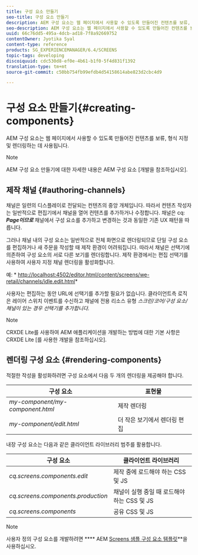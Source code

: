 ```yaml
---
title: 구성 요소 만들기
seo-title: 구성 요소 만들기
description: AEM 구성 요소는 웹 페이지에서 사용할 수 있도록 만들어진 컨텐츠를 보류, 형식 지정 및 렌더링하는 데 사용됩니다. 채널 작성 및 구성 요소 렌더링에 대해 알려면 이 페이지를 따르십시오.
seo-description: AEM 구성 요소는 웹 페이지에서 사용할 수 있도록 만들어진 컨텐츠를 보류, 형식 지정 및 렌더링하는 데 사용됩니다. 채널 작성 및 구성 요소 렌더링에 대해 알려면 이 페이지를 따르십시오.
uuid: 66c76dd5-495a-4dcb-ad18-7f8a92669752
contentOwner: Jyotika Syal
content-type: reference
products: SG_EXPERIENCEMANAGER/6.4/SCREENS
topic-tags: developing
discoiquuid: cdc530d8-ef0e-4b61-b1f0-5f4d831f1392
translation-type: tm+mt
source-git-commit: c50bb754fb99efdb4d54158614abe823d2cbc4d9

---
```



# 구성 요소 만들기{#creating-components}

AEM 구성 요소는 웹 페이지에서 사용할 수 있도록 만들어진 컨텐츠를 보류, 형식 지정 및 렌더링하는 데 사용됩니다.

>[!NOTE]
>
>AEM 구성 요소 만들기에 대한 자세한 내용은 AEM 구성 요소 [개발을 참조하십시오].

## 제작 채널 {#authoring-channels}

채널은 일련의 디스플레이로 전달되는 컨텐츠의 중앙 개체입니다. 따라서 컨텐츠 작성자는 일반적으로 편집기에서 채널을 열어 컨텐츠를 추가하거나 수정합니다. 채널은 cq: ***Page이므로*** 채널에서 구성 요소를 추가하고 변경하는 것과 동일한 기존 UX 패턴을 따릅니다.

그러나 채널 내의 구성 요소는 일반적으로 전체 화면으로 렌더링되므로 단일 구성 요소를 편집하거나 새 주문을 작성할 때 제작 환경이 어려워집니다. 따라서 채널은 선택기에 의존하여 구성 요소의 서로 다른 보기를 렌더링합니다. 제작 환경에서는 편집 선택기를 사용하여 사용자 지정 채널 렌더링을 활성화합니다.

예: * [http://localhost:4502/editor.html/content/screens/we-retail/channels/idle.edit.html](http://localhost:4502/editor.html/content/screens/we-retail/channels/idle.edit.html)*

사용자는 편집하는 동안 URL에 선택기를 추가할 필요가 없습니다. 클라이언트측 로직은 레이어 스위치 이벤트를 수신하고 채널에 전용 리소스 유형 *스크린/코어/구성 요소/채널이 있는 경우 선택기를 추가합니다.*

>[!NOTE]
>
>CRXDE Lite를 사용하여 AEM 애플리케이션을 개발하는 방법에 대한 기본 사항은 CRXDE Lite [를 사용한 개발을 참조하십시오].

## 렌더링 구성 요소 {#rendering-components}

적절한 작성을 활성화하려면 구성 요소에서 다음 두 개의 렌더링을 제공해야 합니다.

| **구성 요소** | **표현물** |
|---|---|
| *my-component/my-component.html* | 제작 렌더링 |
| *my-component/edit.html* | 더 작은 보기에서 렌더링 편집 |

내장 구성 요소는 다음과 같은 클라이언트 라이브러리 범주를 활용합니다.

| **구성 요소** | **클라이언트 라이브러리** |
|---|---|
| *cq.screens.components.edit* | 제작 중에 로드해야 하는 CSS 및 JS |
| *cq.screens.components.production* | 채널이 실행 중일 때 로드해야 하는 CSS 및 JS |
| *cq.screens.components* | 공유 CSS 및 JS |

>[!NOTE]
>
>사용자 정의 구성 요소를 개발하려면 **** AEM [Screens 샘플 구성 요소 템플릿](https://github.com/Adobe-Marketing-Cloud/aem-screens-component-template)**을 사용하십시오.

